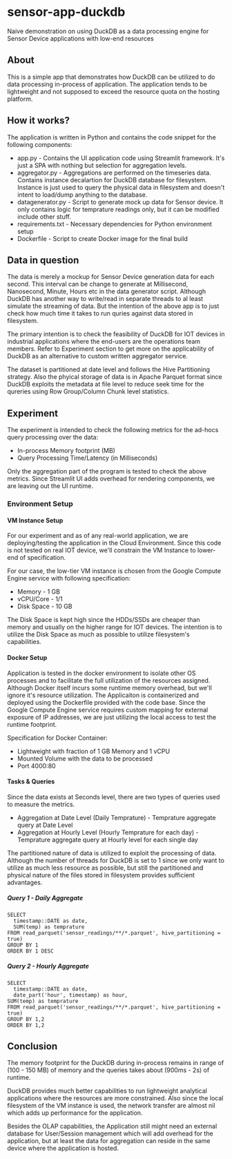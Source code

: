 # sensor-app-duckdb
Naive demonstration on using DuckDB as a data processing engine for Sensor Device applications with low-end resources

## About
This is a simple app that demonstrates how DuckDB can be utilized to do data processing in-process of application. The application tends to be lightweight and not supposed to exceed the resource quota on the hosting platform.

## How it works?
The application is written in Python and contains the code snippet for the following components:
* app.py - Contains the UI application code using Streamlit framework. It's just a SPA with nothing but selection for aggregation levels.
* aggregator.py - Aggregations are performed on the timeseries data. Contains instance decalartion for DuckDB database for filesystem. Instance is just used to query the physical data in filesystem and doesn't intent to load/dump anything to the database.
* datagenerator.py - Script to generate mock up data for Sensor device. It only contains logic for temprature readings only, but it can be modified include other stuff.
* requirements.txt - Necessary dependencies for Python environment setup
* Dockerfile - Script to create Docker image for the final build

## Data in question
The data is merely a mockup for Sensor Device generation data for each second. This interval can be change to generate at Millisecond, Nanosecond, Minute, Hours etc in the data generator script. Although DuckDB has another way to write/read in separate threads to al least simulate the streaming of data. But the intention of the above app is to just check how much time it takes to run quries against data stored in filesystem.

The primary intention is to check the feasibility of DuckDB for IOT devices in industrial applications where the end-users are the operations team members. Refer to Experiment section to get more on the applicability of DuckDB as an alternative to custom written aggregator service.

The dataset is partitioned at date level and follows the Hive Partitioning strategy. Also the phyical storage of data is in Apache Parquet format since DuckDB exploits the metadata at file level to reduce seek time for the qureries using Row Group/Column Chunk level statistics.

## Experiment
The experiment is intended to check the following metrics for the ad-hocs query processing over the data:
* In-process Memory footprint (MB)
* Query Processing Time/Latency (in Milliseconds)

Only the aggregation part of the program is tested to check the above metrics. Since Streamlit UI adds overhead for rendering components, we are leaving out the UI runtime.

### Environment Setup
#### VM Instance Setup
For our experiment and as of any real-world application, we are deploying/testing the application in the Cloud Environment. Since this code is not tested on real IOT device, we'll constrain the VM Instance to lower-end of specification. 

For our case, the low-tier VM instance is chosen from the Google Compute Engine service with following specification:
* Memory - 1 GB
* vCPU/Core - 1/1
* Disk Space - 10 GB

The Disk Space is kept high since the HDDs/SSDs are cheaper than memory and usually on the higher range for IOT devices. The intention is to utilize the Disk Space as much as possible to utilize filesystem's capabilities.

#### Docker Setup
Application is tested in the docker environment to isolate other OS processes and to facilitate the full utilization of the resources assigned. Although Docker itself incurs some runtime memory overhead, but we'll ignore it's resource utilization. The Applicaiton is containerized and deployed using the Dockerfile provided with the code base. Since the Google Compute Engine service requires custom mapping for external exposure of IP addresses, we are just utilizing the local access to test the runtime footprint.

Specification for Docker Container:
* Lightweight with fraction of 1 GB Memory and 1 vCPU
* Mounted Volume with the data to be processed
* Port 4000:80

#### Tasks & Queries
Since the data exists at Seconds level, there are two types of queries used to measure the metrics. 
* Aggregation at Date Level (Daily Temprature) - Temprature aggregate query at Date Level
* Aggregation at Hourly Level (Hourly Temprature for each day) - Temprature aggregate query at Hourly level for each single day

The partitioned nature of data is utilized to exploit the processing of data. Although the number of threads for DuckDB is set to 1 since we only want to utilize as much less resource as possible, but still the partitioned and physical nature of the files stored in filesystem provides sufficient advantages.

##### Query 1 - Daily Aggregate
```
SELECT
  timestamp::DATE as date,
  SUM(temp) as temprature 
FROM read_parquet('sensor_readings/**/*.parquet', hive_partitioning = true)
GROUP BY 1 
ORDER BY 1 DESC
```

##### Query 2 - Hourly Aggregate
```
SELECT
  timestamp::DATE as date,
  date_part('hour', timestamp) as hour,
SUM(temp) as temprature
FROM read_parquet('sensor_readings/**/*.parquet', hive_partitioning = true)
GROUP BY 1,2
ORDER BY 1,2
```

## Conclusion
The memory footprint for the DuckDB during in-process remains in range of (100 - 150 MB) of memory and the queries takes about (900ms - 2s) of runtime.

DuckDB provides much better capabilities to run lightweight analytical applications where the resources are more constrained. Also since the local filesystem of the VM instance is used, the network transfer are almost nil which adds up performance for the application. 

Besides the OLAP capabilities, the Application still might need an external database for User/Session management which will add overhead for the application, but at least the data for aggregation can reside in the same device where the application is hosted.
